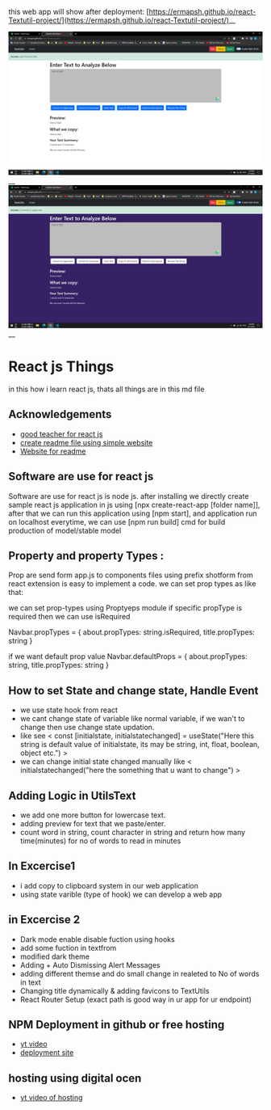 


this web app will show after deployment: [https://ermapsh.github.io/react-Textutil-project/](https://ermapsh.github.io/react-Textutil-project/)__

![Light](/src/Img/Text-Utils%20Images/light.png)__
![Dark](/src/Img/Text-Utils%20Images/dark.png)__

# React js Things

in this how i learn react js, thats all things are in this md file

## Acknowledgements

- [good teacher for react js](https://www.youtube.com/playlist?list=PLu0W_9lII9agx66oZnT6IyhcMIbUMNMdt)
- [create readme file using simple website](https://www.youtube.com/watch?v=Rtpu2cWz7W8)
- [Website for readme](https://readme.so/)

## Software are use for react js

Software are use for react js is node js.
after installing we directly create sample react js application in js
using [npx create-react-app [folder name]], after that we can run this
application using [npm start], and application run on localhost
everytime, we can use [npm run build] cmd for build production of model/stable model

## Property and property Types :

Prop are send form app.js to components files
using prefix shotform from react extension is easy to implement a code.
we can set prop types as like that:

we can set prop-types using Proptyeps module
if specific propType is required then we can use isRequired

Navbar.propTypes = {
about.propTypes: string.isRequired,
title.propTypes: string
}

if we want default prop value
Navbar.defaultProps = {
about.propTypes: string,
title.propTypes: string
}


## How to set State and change state, Handle Event
- we use state hook from react 
- we cant change state of variable like normal variable, if we wan't to change then use change state updation.
- like see < const [initialstate, initialstatechanged] = useState("Here this string is default value of initialstate, its may be string, int, float, boolean, object etc.") >
- we can change initial state changed manually like < initialstatechanged("here the something that u
want to change") >

## Adding Logic in UtilsText
- we add one more button for lowercase text.
- adding preview for text that we paste/enter.
- count word in string, count character in string and return how many time(minutes) for no of words to read in minutes

## In Excercise1
- i add copy to clipboard system in our web application
- using state varible (type of hook) we can develop a web app

## in Excercise 2
- Dark mode enable disable fuction using hooks
- add some fuction in textfrom
- modified dark theme
- Adding + Auto Dismissing Alert Messages
- adding different themse and do small change in realeted to No of words in text
- Changing title dynamically & adding favicons to TextUtils
- React Router Setup (exact path is good way in ur app for ur endpoint)


## NPM Deployment in github or free hosting
- [yt video](https://www.youtube.com/watch?v=Fi75tq9JikI&list=PLu0W_9lII9agx66oZnT6IyhcMIbUMNMdt&index=17&t=4s)
- [deployment site](https://cra.link/deployment)

## hosting using digital ocen
- [yt video of hosting](https://www.youtube.com/watch?v=YYVY1bPHaWE&list=PLu0W_9lII9agx66oZnT6IyhcMIbUMNMdt&index=18) 
